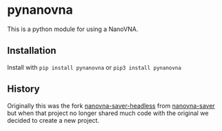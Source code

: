 # pynanovna
This is a python module for using a NanoVNA.

## Installation
Install with `pip install pynanovna` or `pip3 install pynanovna`

## History
Originally this was the fork [nanovna-saver-headless](https://github.com/PICC-Group/nanovna-saver-headless) from [nanovna-saver](https://github.com/NanoVNA-Saver/nanovna-saver) but when that project no longer shared much code with the original we decided to create a new project.

